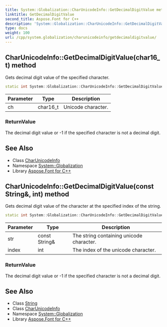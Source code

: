 ```yaml
---
title: System::Globalization::CharUnicodeInfo::GetDecimalDigitValue method
linktitle: GetDecimalDigitValue
second_title: Aspose.Font for C++
description: 'System::Globalization::CharUnicodeInfo::GetDecimalDigitValue method. Gets decimal digit value of the specified character in C++.'
type: docs
weight: 100
url: /cpp/system.globalization/charunicodeinfo/getdecimaldigitvalue/
---
```

## CharUnicodeInfo::GetDecimalDigitValue(char16_t) method


Gets decimal digit value of the specified character.

```cpp
static int System::Globalization::CharUnicodeInfo::GetDecimalDigitValue(char16_t ch)
```


| Parameter | Type | Description |
| --- | --- | --- |
| ch | char16_t | Unicode character. |

### ReturnValue

The decimal digit value or -1 if the specified character is not a decimal digit.

## See Also

* Class [CharUnicodeInfo](../)
* Namespace [System::Globalization](../../)
* Library [Aspose.Font for C++](../../../)
## CharUnicodeInfo::GetDecimalDigitValue(const String\&, int) method


Gets decimal digit value of the character at the specified index of the string.

```cpp
static int System::Globalization::CharUnicodeInfo::GetDecimalDigitValue(const String &str, int index)
```


| Parameter | Type | Description |
| --- | --- | --- |
| str | const String\& | The string containing unicode character. |
| index | int | The index of the unicode character. |

### ReturnValue

The decimal digit value or -1 if the specified character is not a decimal digit.

## See Also

* Class [String](../../../system/string/)
* Class [CharUnicodeInfo](../)
* Namespace [System::Globalization](../../)
* Library [Aspose.Font for C++](../../../)
